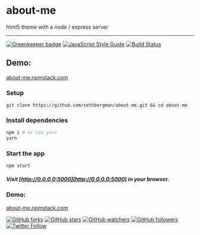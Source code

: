 # about-me

html5 theme with a node / express server

--------------------------------------------------------------------------------
[![Greenkeeper badge](https://badges.greenkeeper.io/sethbergman/about-me.svg)](https://greenkeeper.io/) [![JavaScript Style Guide](https://img.shields.io/badge/code_style-standard-brightgreen.svg)](https://standardjs.com)
[![Build Status](https://travis-ci.org/sethbergman/about-me.svg?branch=master)](https://travis-ci.org/sethbergman/about-me)


## Demo:

[about-me.npmstack.com](http://about-me.npmstack.com)

### Setup

```
git clone https://github.com/sethbergman/about-me.git && cd about-me
```

### Install dependencies

```sh
npm i # or use yarn
yarn
```

### Start the app

```
npm start
```

##### Visit [http://0.0.0.0:5000](http://0.0.0.0:5000) in your browser.

### Demo:

[about-me.npmstack.com](http://about-me.npmstack.com)


[![GitHub forks](https://img.shields.io/github/forks/sethbergman/about-me.svg?style=social&label=Fork)](https://github.com/sethbergman/about-me) [![GitHub stars](https://img.shields.io/github/stars/sethbergman/about-me.svg?style=social&label=Star)](https://github.com/sethbergman/about-me) [![GitHub watchers](https://img.shields.io/github/watchers/sethbergman/about-me.svg?style=social&label=Watch)](https://github.com/sethbergman/about-me) [![GitHub followers](https://img.shields.io/github/followers/sethbergman.svg?style=social&label=Follow)](https://github.com/sethbergman/about-me) [![Twitter Follow](https://img.shields.io/twitter/follow/seth_bergman.svg?style=social)](https://twitter.com/seth_bergman)
